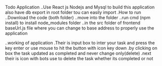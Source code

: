 Todo Application
 ..Use React js Nodejs and Mysql to build this application
 also have db export in root folder tou can easily import 
  .How to run
    ..Download the code (both folder)
    ..move into the folder
    ..run cmd (npm install) to install node_modules folder
    ..in the src folder of frontend baseUrl.js file where you can change to base address to properly use the application

  ..working of application
     .Their is input box to inter your task and press the key enter or use mouse to hit the button with icon key down
     .by clicking on box the task updated as completed and never change only(delete)
     .next their is icon with bots use to delete the task whether its completed or not